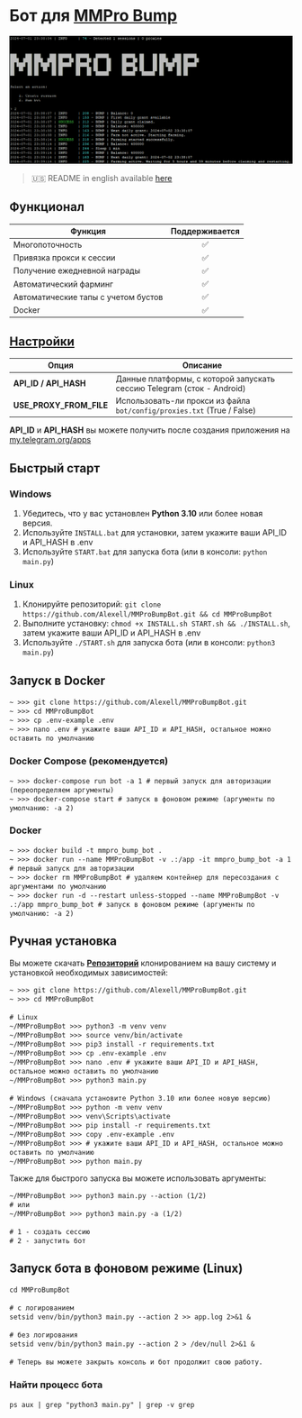 # Бот для [MMPro Bump](https://alexell.ru/cc/mmpro)

![img1](.github/images/demo.png)

> 🇺🇸 README in english available [here](README.md)

## Функционал
| Функция                                                        | Поддерживается  |
|----------------------------------------------------------------|:---------------:|
| Многопоточность                                                |        ✅       |
| Привязка прокси к сессии                                       |        ✅       |
| Получение ежедневной награды                                   |        ✅       |
| Автоматический фарминг                                         |        ✅       |
| Автоматические тапы с учетом бустов                            |        ✅       |
| Docker                                                         |        ✅       |

## [Настройки](https://github.com/Alexell/MMProBumpBot/blob/main/.env-example)
| Опция                   | Описание                                                                   |
|-------------------------|----------------------------------------------------------------------------|
| **API_ID / API_HASH**   | Данные платформы, с которой запускать сессию Telegram (сток - Android)     |
| **USE_PROXY_FROM_FILE** | Использовать-ли прокси из файла `bot/config/proxies.txt` (True / False)    |

**API_ID** и **API_HASH** вы можете получить после создания приложения на [my.telegram.org/apps](https://my.telegram.org/apps)

## Быстрый старт
### Windows
1. Убедитесь, что у вас установлен **Python 3.10** или более новая версия.
2. Используйте `INSTALL.bat` для установки, затем укажите ваши API_ID и API_HASH в .env
3. Используйте `START.bat` для запуска бота (или в консоли: `python main.py`)

### Linux
1. Клонируйте репозиторий: `git clone https://github.com/Alexell/MMProBumpBot.git && cd MMProBumpBot`
2. Выполните установку: `chmod +x INSTALL.sh START.sh && ./INSTALL.sh`, затем укажите ваши API_ID и API_HASH в .env
3. Используйте `./START.sh` для запуска бота (или в консоли: `python3 main.py`)

## Запуск в Docker
```shell
~ >>> git clone https://github.com/Alexell/MMProBumpBot.git
~ >>> cd MMProBumpBot
~ >>> cp .env-example .env
~ >>> nano .env # укажите ваши API_ID и API_HASH, остальное можно оставить по умолчанию
```
### Docker Compose (рекомендуется)
```shell
~ >>> docker-compose run bot -a 1 # первый запуск для авторизации (переопределяем аргументы)
~ >>> docker-compose start # запуск в фоновом режиме (аргументы по умолчанию: -a 2)
```
### Docker
```shell
~ >>> docker build -t mmpro_bump_bot .
~ >>> docker run --name MMProBumpBot -v .:/app -it mmpro_bump_bot -a 1 # первый запуск для авторизации
~ >>> docker rm MMProBumpBot # удаляем контейнер для пересоздания с аргументами по умолчанию
~ >>> docker run -d --restart unless-stopped --name MMProBumpBot -v .:/app mmpro_bump_bot # запуск в фоновом режиме (аргументы по умолчанию: -a 2)
```

## Ручная установка
Вы можете скачать [**Репозиторий**](https://github.com/Alexell/MMProBumpBot) клонированием на вашу систему и установкой необходимых зависимостей:
```shell
~ >>> git clone https://github.com/Alexell/MMProBumpBot.git
~ >>> cd MMProBumpBot

# Linux
~/MMProBumpBot >>> python3 -m venv venv
~/MMProBumpBot >>> source venv/bin/activate
~/MMProBumpBot >>> pip3 install -r requirements.txt
~/MMProBumpBot >>> cp .env-example .env
~/MMProBumpBot >>> nano .env # укажите ваши API_ID и API_HASH, остальное можно оставить по умолчанию
~/MMProBumpBot >>> python3 main.py

# Windows (сначала установите Python 3.10 или более новую версию)
~/MMProBumpBot >>> python -m venv venv
~/MMProBumpBot >>> venv\Scripts\activate
~/MMProBumpBot >>> pip install -r requirements.txt
~/MMProBumpBot >>> copy .env-example .env
~/MMProBumpBot >>> # укажите ваши API_ID и API_HASH, остальное можно оставить по умолчанию
~/MMProBumpBot >>> python main.py
```

Также для быстрого запуска вы можете использовать аргументы:
```shell
~/MMProBumpBot >>> python3 main.py --action (1/2)
# или
~/MMProBumpBot >>> python3 main.py -a (1/2)

# 1 - создать сессию
# 2 - запустить бот
```

## Запуск  бота в фоновом режиме (Linux)
```shell
cd MMProBumpBot

# с логированием
setsid venv/bin/python3 main.py --action 2 >> app.log 2>&1 &

# без логирования
setsid venv/bin/python3 main.py --action 2 > /dev/null 2>&1 &

# Теперь вы можете закрыть консоль и бот продолжит свою работу.
```

### Найти процесс бота
```shell
ps aux | grep "python3 main.py" | grep -v grep
```